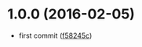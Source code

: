 <a name="1.0.0"></a>
# 1.0.0 (2016-02-05)


* first commit ([f58245c](https://github.com/finkhq/fink-is-valid-uri/commit/f58245c))



